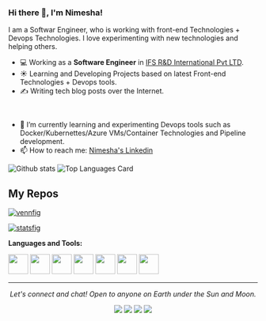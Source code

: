 ### Hi there 👋, I'm Nimesha!

I am a Softwar Engineer, who is working with front-end Technologies + Devops Technologies. I love experimenting with new technologies and helping others.

- 💻 Working as a **Software Engineer** in [IFS R&D International Pvt LTD](https://www.ifs.com/corp/).
- ☀️ Learning and Developing Projects based on latest Front-end Technologies + Devops tools.
- ✍️ Writing tech blog posts over the Internet.
<br />

- 🌱 I’m currently learning and experimenting Devops tools such as Docker/Kubernettes/Azure VMs/Container Technologies and Pipeline development.
- 📫 How to reach me: [Nimesha's Linkedin](https://www.linkedin.com/in/nimeshmhj/)


![Github stats](https://github-readme-stats.vercel.app/api?username=nimeshmora&theme=highcontrast&show_icons=true&count_private=true)
![Top Languages Card](https://github-readme-stats.vercel.app/api/top-langs/?username=nimeshmora&layout=compact)

## My Repos

[![vennfig](https://github-readme-stats.vercel.app/api/pin/?username=nimeshmora&repo=ecampus-web&show_owner=true)](https://github.com/nimeshmora/ecampus-web)

[![statsfig](https://github-readme-stats.vercel.app/api/pin/?username=nimeshmora&repo=get-niji-sign-npm-package&show_owner=true)](https://github.com/nimeshmora/get-niji-sign-npm-package)

**Languages and Tools:**  

<code><img height="40" src="https://raw.githubusercontent.com/shinokada/shinokada/master/assets/jupyter-notebook.png"></code>
<code><img height="40" src="https://raw.githubusercontent.com/shinokada/shinokada/master/assets/python.png"></code>
<code><img height="40" src="https://raw.githubusercontent.com/shinokada/shinokada/master/assets/rust.png"></code>
<code><img height="40" src="https://raw.githubusercontent.com/shinokada/shinokada/master/assets/javascript.png"></code>
<code><img height="40" src="https://raw.githubusercontent.com/shinokada/shinokada/master/assets/php.png"></code>
<code><img height="40" src="https://raw.githubusercontent.com/shinokada/shinokada/master/assets/visual-studio-code.png"></code>
<code><img height="40" src="https://raw.githubusercontent.com/shinokada/shinokada/master/assets/vim.png"></code>  


<hr>
<p align="center">
  <i>Let's connect and chat! Open to anyone on Earth under the Sun and Moon.</i><p align="center">
    <a href="https://www.linkedin.com/in/nimeshmhj/" alt="Linkedin"><img src="https://github.com/imdhruv99/imdhruv99/blob/master/readme/linkedin.png"></a>
    <a href="https://www.facebook.com/nimesh.jinarajadasa" alt="Facebook"><img src="https://github.com/imdhruv99/imdhruv99/blob/master/readme/facebook.png"></a>
    <a href="https://github.com/nimeshmora" alt="GitHub"><img src="https://github.com/imdhruv99/imdhruv99/blob/master/readme/github.png"></a>
    <a href="https://github.com/nimeshmora" alt="Medium"><img src="https://github.com/imdhruv99/imdhruv99/blob/master/readme/medium.png"></a></p>
</p>
